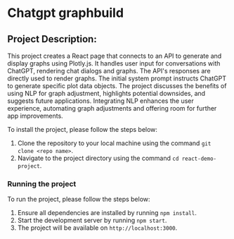 # Chatgpt graphbuild

## Project Description:

This project creates a React page that connects to an API to generate and display graphs using Plotly.js. It handles user input for conversations with ChatGPT, rendering chat dialogs and graphs. The API's responses are directly used to render graphs.
The initial system prompt instructs ChatGPT to generate specific plot data objects. The project discusses the benefits of using NLP for graph adjustment, highlights potential downsides, and suggests future applications.
Integrating NLP enhances the user experience, automating graph adjustments and offering room for further app improvements.


To install the project, please follow the steps below:

1. Clone the repository to your local machine using the command `git clone <repo name>`.
2. Navigate to the project directory using the command `cd react-demo-project`.

### Running the project

To run the project, please follow the steps below:

1. Ensure all dependencies are installed by running `npm install`.
2. Start the development server by running `npm start`.
3. The project will be available on `http://localhost:3000`.

